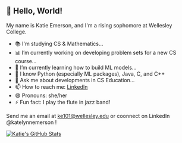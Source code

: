 ## 👋 Hello, World!
My name is Katie Emerson, and I'm a rising sophomore at Wellesley College.

- 📚 I'm studying CS & Mathematics...
- 📊 I’m currently working on developing problem sets for a new CS course...
- 🌱 I’m currently learning how to build ML models...
- 🔧 I know Python (especially ML packages), Java, C, and C++
- 💬 Ask me about developments in CS Education...
- 📫 How to reach me: [LinkedIn](https://www.linkedin.com/in/katelynnemerson/)
- 😄 Pronouns: she/her
- ⚡ Fun fact: I play the flute in jazz band!

Send me an email at [ke101@wellesley.edu](mailto:ke101@wellesley.edu) or coonnect on LinkedIn @katelynnemerson !

[![Katie's GitHub Stats](https://github-readme-stats.vercel.app/api?username=katiee374)](https://github.com/anuraghazra/github-readme-stats)
